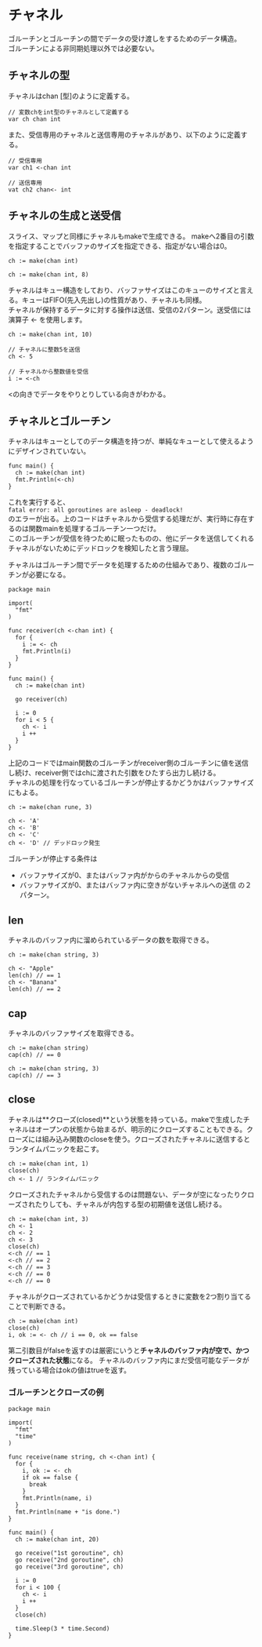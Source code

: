 # チャネル

ゴルーチンとゴルーチンの間でデータの受け渡しをするためのデータ構造。  
ゴルーチンによる非同期処理以外では必要ない。  

## チャネルの型
チャネルはchan [型]のように定義する。
~~~
// 変数chをint型のチャネルとして定義する
var ch chan int
~~~  

また、受信専用のチャネルと送信専用のチャネルがあり、以下のように定義する。  
~~~  
// 受信専用
var ch1 <-chan int

// 送信専用
vat ch2 chan<- int
~~~  

## チャネルの生成と送受信

スライス、マップと同様にチャネルもmakeで生成できる。
makeへ2番目の引数を指定することでバッファのサイズを指定できる、指定がない場合は0。  
~~~
ch := make(chan int)

ch := make(chan int, 8)
~~~  
チャネルはキュー構造をしており、バッファサイズはこのキューのサイズと言える。キューはFIFO(先入先出し)の性質があり、チャネルも同様。  
チャネルが保持するデータに対する操作は送信、受信の2パターン。送受信には演算子 <- を使用します。  
~~~  
ch := make(chan int, 10)

// チャネルに整数5を送信
ch <- 5

// チャネルから整数値を受信
i := <-ch
~~~  
<の向きでデータをやりとりしている向きがわかる。  

## チャネルとゴルーチン
チャネルはキューとしてのデータ構造を持つが、単純なキューとして使えるようにデザインされていない。  

~~~  
func main() {
  ch := make(chan int)
  fmt.Println(<-ch)
}
~~~  
これを実行すると、  
```fatal error: all goroutines are asleep - deadlock!```  
のエラーが出る。上のコードはチャネルから受信する処理だが、実行時に存在するのは関数mainを処理するゴルーチン一つだけ。  
このゴルーチンが受信を待つために眠ったものの、他にデータを送信してくれるチャネルがないためにデッドロックを検知したと言う理屈。  

チャネルはゴルーチン間でデータを処理するための仕組みであり、複数のゴルーチンが必要になる。  
~~~  
package main

import(
  "fmt"
)

func receiver(ch <-chan int) {
  for {
    i := <- ch
    fmt.Println(i)
  }
}

func main() {
  ch := make(chan int)

  go receiver(ch)

  i := 0
  for i < 5 {
    ch <- i
    i ++
  }
}
~~~  
上記のコードではmain関数のゴルーチンがreceiver側のゴルーチンに値を送信し続け、receiver側ではchに渡された引数をひたすら出力し続ける。  
チャネルの処理を行なっているゴルーチンが停止するかどうかはバッファサイズにもよる。  
~~~  
ch := make(chan rune, 3)

ch <- 'A'
ch <- 'B'
ch <- 'C'
ch <- 'D' // デッドロック発生
~~~  
ゴルーチンが停止する条件は  
- バッファサイズが0、またはバッファ内がからのチャネルからの受信
- バッファサイズが0、またはバッファ内に空きがないチャネルへの送信
の２パターン。  

## len
チャネルのバッファ内に溜められているデータの数を取得できる。  
~~~  
ch := make(chan string, 3)

ch <- "Apple"
len(ch) // == 1
ch <- "Banana" 
len(ch) // == 2
~~~  

## cap
チャネルのバッファサイズを取得できる。
~~~  
ch := make(chan string)
cap(ch) // == 0

ch := make(chan string, 3)
cap(ch) // == 3
~~~  

## close
チャネルは**クローズ(closed)**という状態を持っている。makeで生成したチャネルはオープンの状態から始まるが、明示的にクローズすることもできる。クローズには組み込み関数のcloseを使う。クローズされたチャネルに送信するとランタイムパニックを起こす。  
~~~  
ch := make(chan int, 1)
close(ch)
ch <- 1 // ランタイムパニック
~~~  
クローズされたチャネルから受信するのは問題ない、データが空になったりクローズされたりしても、チャネルが内包する型の初期値を送信し続ける。  
~~~  
ch := make(chan int, 3)
ch <- 1
ch <- 2
ch <- 3
close(ch)
<-ch // == 1
<-ch // == 2
<-ch // == 3
<-ch // == 0
<-ch // == 0
~~~  

チャネルがクローズされているかどうかは受信するときに変数を2つ割り当てることで判断できる。  
~~~  
ch := make(chan int)
close(ch)
i, ok := <- ch // i == 0, ok == false
~~~  
第二引数目がfalseを返すのは厳密にいうと**チャネルのバッファ内が空で、かつクローズされた状態**になる。
チャネルのバッファ内にまだ受信可能なデータが残っている場合はokの値はtrueを返す。  

### ゴルーチンとクローズの例
~~~
package main

import(
  "fmt"
  "time"
)

func receive(name string, ch <-chan int) {
  for {
    i, ok := <- ch
    if ok == false {
      break
    }
    fmt.Println(name, i)
  }
  fmt.Println(name + "is done.")
}

func main() {
  ch := make(chan int, 20)

  go receive("1st goroutine", ch)
  go receive("2nd goroutine", ch)
  go receive("3rd goroutine", ch)

  i := 0
  for i < 100 {
    ch <- i
    i ++
  }
  close(ch)

  time.Sleep(3 * time.Second)
}
~~~  
